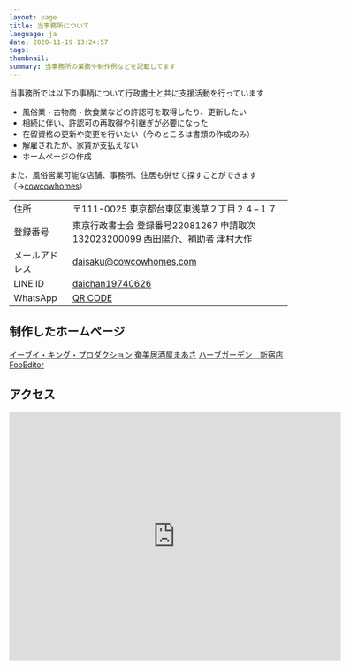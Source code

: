 ```yaml
---
layout: page
title: 当事務所について
language: ja
date: 2020-11-19 13:24:57
tags:
thumbnail:
summary: 当事務所の業務や制作例などを記載してます
---
```

当事務所では以下の事柄について行政書士と共に支援活動を行っています
* 風俗業・古物商・飲食業などの許認可を取得したり、更新したい
* 相続に伴い、許認可の再取得や引継ぎが必要になった
* 在留資格の更新や変更を行いたい（今のところは書類の作成のみ）
* 解雇されたが、家賃が支払えない
* ホームページの作成

また、風俗営業可能な店舗、事務所、住居も併せて探すことができます（→[cowcowhomes](https://www.cowcowhomes.com/)）

|    |    |
| ---- | ---- |
|  住所  |  〒111-0025 東京都台東区東浅草２丁目２４−１７  |
|  登録番号  |  東京行政書士会 登録番号22081267 申請取次 132023200099 西田陽介、補助者 津村大作  |
|  メールアドレス  |  [daisaku@cowcowhomes.com](mailto:daisaku@cowcowhomes.com)  |
|  LINE ID  |  [daichan19740626](https://line.me/ti/p/daichan19740626)  |
|  WhatsApp |  [QR CODE](https://wa.me/qr/KLSJ6JJ7Z277L1)  |

## 制作したホームページ
[イーブイ・キング・プロダクション](https://ev-king.net/)
[奄美居酒屋まあさ](https://mahsa-amamiizakaya.netlify.app/)
[ハーブガーデン　新宿店](https://herbgarden-shinjuku.netlify.app/)
[FooEditor](https://fooeditor.osdn.jp/)

## アクセス
<iframe src="https://www.google.com/maps/embed?pb=!1m18!1m12!1m3!1d3239.0648183045996!2d139.79760191526!3d35.724624380184196!2m3!1f0!2f0!3f0!3m2!1i1024!2i768!4f13.1!3m3!1m2!1s0x60188eeef5223ba1%3A0x55c97367f17381df!2z44CSMTExLTAwMjUg5p2x5Lqs6YO95Y-w5p2x5Yy65p2x5rWF6I2J77yS5LiB55uu77yS77yU4oiS77yR77yXIOOBteOBmOOCs-ODvOODnQ!5e0!3m2!1sja!2sjp!4v1548125976549" width="600" height="450" frameborder="0" style="border:0" allowfullscreen="" ></iframe>
